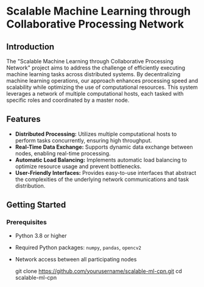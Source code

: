 # Scalable Machine Learning through Collaborative Processing Network

## Introduction
The "Scalable Machine Learning through Collaborative Processing Network" project aims to address the challenge of efficiently executing machine learning tasks across distributed systems. By decentralizing machine learning operations, our approach enhances processing speed and scalability while optimizing the use of computational resources. This system leverages a network of multiple computational hosts, each tasked with specific roles and coordinated by a master node.

## Features
- **Distributed Processing:** Utilizes multiple computational hosts to perform tasks concurrently, ensuring high throughput.
- **Real-Time Data Exchange:** Supports dynamic data exchange between nodes, enabling real-time processing.
- **Automatic Load Balancing:** Implements automatic load balancing to optimize resource usage and prevent bottlenecks.
- **User-Friendly Interfaces:** Provides easy-to-use interfaces that abstract the complexities of the underlying network communications and task distribution.

## Getting Started

### Prerequisites
- Python 3.8 or higher
- Required Python packages: `numpy`, `pandas`, `opencv2`
- Network access between all participating nodes


   git clone https://github.com/yourusername/scalable-ml-cpn.git
   cd scalable-ml-cpn
